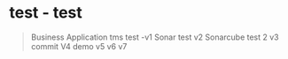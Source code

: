 # test - test
> Business Application
tms test -v1
Sonar  test v2
Sonarcube test 2 v3
commit V4
demo v5
v6
v7